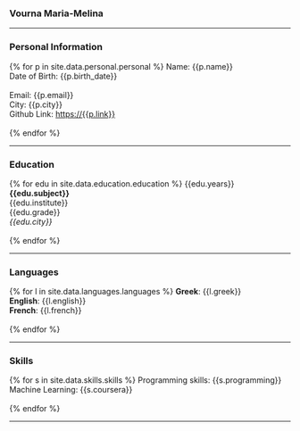 ### Vourna Maria-Melina
_______________________ 

### Personal Information

{% for p in site.data.personal.personal %} 
Name: {{p.name}} <br>
Date of Birth: {{p.birth_date}} <br>  
Email: {{p.email}} <br>
City: {{p.city}} <br>
Github Link: [https://{{p.link}}](https://{{p.link}}) <br> <br>
{% endfor %}
 
_______________________

### Education

{% for edu in site.data.education.education %}
{{edu.years}}<br>
__{{edu.subject}}__ <br>
{{edu.institute}} <br> 
{{edu.grade}} <br>
*{{edu.city}}* <br> <br>
{% endfor %}

_______________________

### Languages

{% for l in site.data.languages.languages %}
__Greek__: {{l.greek}} <br>
__English__: {{l.english}} <br>
__French__: {{l.french}} <br> <br>
{% endfor %}

_______________________

### Skills

{% for s in site.data.skills.skills %}
Programming skills: {{s.programming}}  <br>
Machine Learning: {{s.coursera}} <br> <br>
{% endfor %}
_______________________
